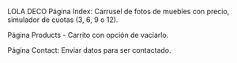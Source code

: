 LOLA DECO
Página Index: Carrusel de fotos de muebles con precio, simulador de cuotas (3, 6, 9 o 12).

Página Products - Carrito con opción de vaciarlo.

Página Contact: Enviar datos para ser contactado.
